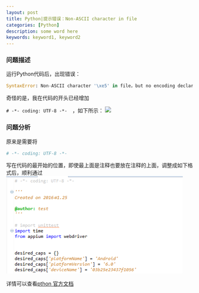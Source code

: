 ```yaml
---
layout: post
title: Python|提示错误：Non-ASCII character in file
categories: [Python]
description: some word here
keywords: keyword1, keyword2
---
```


### 问题描述
运行Python代码后，出现错误：

```python 
SyntaxError: Non-ASCII character '\xe5' in file，but no encoding declared
```

奇怪的是，我在代码的开头已经增加

``` # -*- coding: UTF-8 -*-   ```，如下所示：
![](/images/2016-1-25-coding.png)

### 问题分析

原来是需要将

```python  
# -*- coding: UTF-8 -*-   
```
写在代码的最开始的位置，即使最上面是注释也要放在注释的上面，调整成如下格式后，顺利通过
![](/images/2016-1-25-coding2.png)


详情可以查看[pthon 官方文档](https://www.python.org/dev/peps/pep-0263/)


